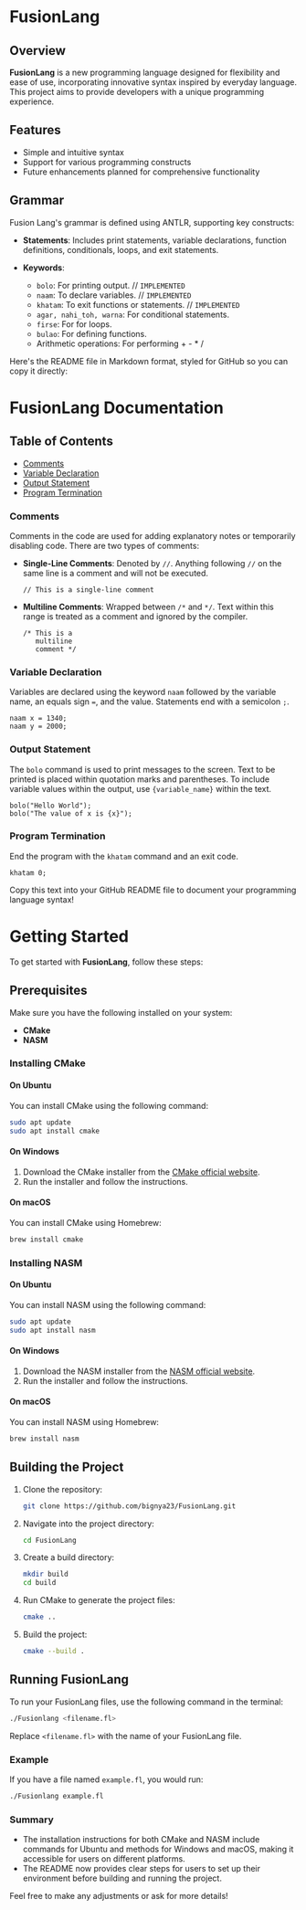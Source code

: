 # FusionLang


## Overview

**FusionLang** is a new programming language designed for flexibility and ease of use, incorporating innovative syntax inspired by everyday language. This project aims to provide developers with a unique programming experience.

## Features

- Simple and intuitive syntax
- Support for various programming constructs
- Future enhancements planned for comprehensive functionality

## Grammar

Fusion Lang's grammar is defined using ANTLR, supporting key constructs:

- **Statements**: Includes print statements, variable declarations, function definitions, conditionals, loops, and exit statements.
- **Keywords**:

  - `bolo`: For printing output. // `IMPLEMENTED`
  - `naam`: To declare variables. // `IMPLEMENTED`
  - `khatam`: To exit functions or statements. // `IMPLEMENTED`
  - `agar, nahi_toh, warna`: For conditional statements.
  - `firse`: For for loops.
  - `bulao`: For defining functions.
  - Arithmetic operations: For performing + - * /

Here's the README file in Markdown format, styled for GitHub so you can copy it directly:


# FusionLang Documentation

## Table of Contents
- [Comments](#comments)
- [Variable Declaration](#variable-declaration)
- [Output Statement](#output-statement)
- [Program Termination](#program-termination)


### Comments
Comments in the code are used for adding explanatory notes or temporarily disabling code. There are two types of comments:
  
- **Single-Line Comments**: Denoted by `//`. Anything following `//` on the same line is a comment and will not be executed.
  ```plaintext
  // This is a single-line comment
  ```

- **Multiline Comments**: Wrapped between `/*` and `*/`. Text within this range is treated as a comment and ignored by the compiler.
  ```plaintext
  /* This is a 
     multiline 
     comment */
  ```

### Variable Declaration
Variables are declared using the keyword `naam` followed by the variable name, an equals sign `=`, and the value. Statements end with a semicolon `;`.
  ```plaintext
  naam x = 1340;
  naam y = 2000;
  ```

### Output Statement
The `bolo` command is used to print messages to the screen. Text to be printed is placed within quotation marks and parentheses. To include variable values within the output, use `{variable_name}` within the text.
  ```plaintext
  bolo("Hello World");
  bolo("The value of x is {x}"); 
  ```

### Program Termination
End the program with the `khatam` command and an exit code.
  ```plaintext
  khatam 0;
  ```


Copy this text into your GitHub README file to document your programming language syntax!

# Getting Started

To get started with **FusionLang**, follow these steps:

## Prerequisites

Make sure you have the following installed on your system:

- **CMake**
- **NASM**

### Installing CMake

#### On Ubuntu

You can install CMake using the following command:

```bash
sudo apt update
sudo apt install cmake
```

#### On Windows

1. Download the CMake installer from the [CMake official website](https://cmake.org/download/).
2. Run the installer and follow the instructions.

#### On macOS

You can install CMake using Homebrew:

```bash
brew install cmake
```

### Installing NASM

#### On Ubuntu

You can install NASM using the following command:

```bash
sudo apt update
sudo apt install nasm
```

#### On Windows

1. Download the NASM installer from the [NASM official website](https://www.nasm.us).
2. Run the installer and follow the instructions.

#### On macOS

You can install NASM using Homebrew:

```bash
brew install nasm
```

## Building the Project

1. Clone the repository:

    ```bash
    git clone https://github.com/bignya23/FusionLang.git
    ```

2. Navigate into the project directory:

    ```bash
    cd FusionLang
    ```

3. Create a build directory:

    ```bash
    mkdir build
    cd build
    ```

4. Run CMake to generate the project files:

    ```bash
    cmake ..
    ```

5. Build the project:

    ```bash
    cmake --build .
    ```

## Running FusionLang

To run your FusionLang files, use the following command in the terminal:

```bash
./Fusionlang <filename.fl>
```

Replace `<filename.fl>` with the name of your FusionLang file.

### Example

If you have a file named `example.fl`, you would run:

```bash
./Fusionlang example.fl
```


### Summary
- The installation instructions for both CMake and NASM include commands for Ubuntu and methods for Windows and macOS, making it accessible for users on different platforms.
- The README now provides clear steps for users to set up their environment before building and running the project.

Feel free to make any adjustments or ask for more details!

